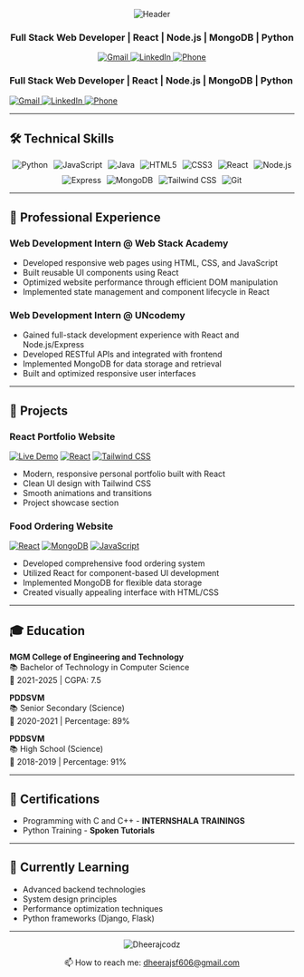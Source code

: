 <div align="center">
  
  ![Header](https://capsule-render.vercel.app/api?type=waving&color=gradient&height=120&section=header&text=Hi%20there%20👋%20I'm%20Dheeraj%20Singh&fontSize=30&fontAlignY=30)
  
  <h3>Full Stack Web Developer | React | Node.js | MongoDB | Python</h3>
  
  <p>
    <a href="mailto:dheerajsf606@gmail.com">
      <img src="https://img.shields.io/badge/Gmail-D14836?style=for-the-badge&logo=gmail&logoColor=white" alt="Gmail">
    </a>
    <a href="https://www.linkedin.com/in/dheeraj-singh-8b431222b">
      <img src="https://img.shields.io/badge/LinkedIn-0077B5?style=for-the-badge&logo=linkedin&logoColor=white" alt="LinkedIn">
    </a>
    <a href="tel:+917451899744">
      <img src="https://img.shields.io/badge/Phone-25D366?style=for-the-badge&logo=whatsapp&logoColor=white" alt="Phone">
    </a>
  </p>
</div>
  
  <h3>Full Stack Web Developer | React | Node.js | MongoDB | Python</h3>
  
  <p>
    <a href="mailto:dheerajsf606@gmail.com">
      <img src="https://img.shields.io/badge/Gmail-D14836?style=for-the-badge&logo=gmail&logoColor=white" alt="Gmail">
    </a>
    <a href="https://www.linkedin.com/in/dheeraj-singh-8b431222b">
      <img src="https://img.shields.io/badge/LinkedIn-0077B5?style=for-the-badge&logo=linkedin&logoColor=white" alt="LinkedIn">
    </a>
    <a href="tel:+917451899744">
      <img src="https://img.shields.io/badge/Phone-25D366?style=for-the-badge&logo=whatsapp&logoColor=white" alt="Phone">
    </a>
  </p>
</div>

---

## 🛠️ Technical Skills

<div style="display: flex; flex-wrap: wrap; gap: 10px; justify-content: center;">
  <img src="https://img.shields.io/badge/Python-3776AB?style=for-the-badge&logo=python&logoColor=white" alt="Python">
  <img src="https://img.shields.io/badge/JavaScript-F7DF1E?style=for-the-badge&logo=javascript&logoColor=black" alt="JavaScript">
  <img src="https://img.shields.io/badge/Java-ED8B00?style=for-the-badge&logo=openjdk&logoColor=white" alt="Java">
  <img src="https://img.shields.io/badge/HTML5-E34F26?style=for-the-badge&logo=html5&logoColor=white" alt="HTML5">
  <img src="https://img.shields.io/badge/CSS3-1572B6?style=for-the-badge&logo=css3&logoColor=white" alt="CSS3">
  <img src="https://img.shields.io/badge/React-20232A?style=for-the-badge&logo=react&logoColor=61DAFB" alt="React">
  <img src="https://img.shields.io/badge/Node.js-43853D?style=for-the-badge&logo=node.js&logoColor=white" alt="Node.js">
  <img src="https://img.shields.io/badge/Express.js-404D59?style=for-the-badge&logo=express&logoColor=white" alt="Express">
  <img src="https://img.shields.io/badge/MongoDB-4EA94B?style=for-the-badge&logo=mongodb&logoColor=white" alt="MongoDB">
  <img src="https://img.shields.io/badge/Tailwind_CSS-38B2AC?style=for-the-badge&logo=tailwind-css&logoColor=white" alt="Tailwind CSS">
  <img src="https://img.shields.io/badge/GIT-E44C30?style=for-the-badge&logo=git&logoColor=white" alt="Git">
</div>

---

## 💼 Professional Experience

### **Web Development Intern** @ Web Stack Academy
- Developed responsive web pages using HTML, CSS, and JavaScript
- Built reusable UI components using React
- Optimized website performance through efficient DOM manipulation
- Implemented state management and component lifecycle in React

### **Web Development Intern** @ UNcodemy
- Gained full-stack development experience with React and Node.js/Express
- Developed RESTful APIs and integrated with frontend
- Implemented MongoDB for data storage and retrieval
- Built and optimized responsive user interfaces

---

## 🚀 Projects

### **React Portfolio Website**
[![Live Demo](https://img.shields.io/badge/Live_Demo-000000?style=for-the-badge&logo=vercel&logoColor=white)](https://portfolio-delta-five-24.vercel.app/)
[![React](https://img.shields.io/badge/React-20232A?style=flat-square&logo=react&logoColor=61DAFB)](https://reactjs.org/)
[![Tailwind CSS](https://img.shields.io/badge/Tailwind_CSS-38B2AC?style=flat-square&logo=tailwind-css&logoColor=white)](https://tailwindcss.com/)

- Modern, responsive personal portfolio built with React
- Clean UI design with Tailwind CSS
- Smooth animations and transitions
- Project showcase section

### **Food Ordering Website**
[![React](https://img.shields.io/badge/React-20232A?style=flat-square&logo=react&logoColor=61DAFB)](https://reactjs.org/)
[![MongoDB](https://img.shields.io/badge/MongoDB-4EA94B?style=flat-square&logo=mongodb&logoColor=white)](https://www.mongodb.com/)
[![JavaScript](https://img.shields.io/badge/JavaScript-F7DF1E?style=flat-square&logo=javascript&logoColor=black)](https://developer.mozilla.org/en-US/docs/Web/JavaScript)

- Developed comprehensive food ordering system
- Utilized React for component-based UI development
- Implemented MongoDB for flexible data storage
- Created visually appealing interface with HTML/CSS

---

## 🎓 Education

**MGM College of Engineering and Technology**  
📚 Bachelor of Technology in Computer Science  
📅 2021-2025 | CGPA: 7.5  

**PDDSVM**  
📚 Senior Secondary (Science)  
📅 2020-2021 | Percentage: 89%  

**PDDSVM**  
📚 High School (Science)  
📅 2018-2019 | Percentage: 91%  

---

## 📜 Certifications

- Programming with C and C++ - **INTERNSHALA TRAININGS**
- Python Training - **Spoken Tutorials**

---

## 🌱 Currently Learning

- Advanced backend technologies
- System design principles
- Performance optimization techniques
- Python frameworks (Django, Flask)

---

<div align="center">
  <img src="https://komarev.com/ghpvc/?username=Dheerajcodz&label=Profile%20views&color=0e75b6&style=flat" alt="Dheerajcodz" /> 
  <p>📫 How to reach me: <a href="mailto:dheerajsf606@gmail.com">dheerajsf606@gmail.com</a></p>
</div>

